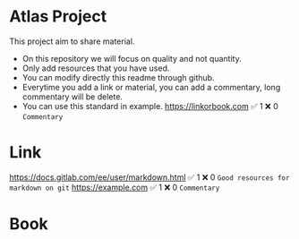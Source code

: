 # Atlas Project
This project aim to share material.
- On this repository we will focus on quality and not quantity.
- Only add resources that you have used.
- You can modify directly this readme through github.
- Everytime you add a link or material, you can add a commentary, long commentary will be delete.
- You can use this standard in example.
https://linkorbook.com :white_check_mark: 1 :x: 0
<code>Commentary</code> 
  
# Link
https://docs.gitlab.com/ee/user/markdown.html :white_check_mark: 1 :x: 0
<code>Good resources for markdown on git</code>
https://example.com :white_check_mark: 1 :x: 0
<code>Commentary</code> 

# Book
